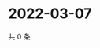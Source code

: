 # 2022-03-07

共 0 条

<!-- BEGIN WEIBO -->
<!-- 最后更新时间 Mon Mar 07 2022 14:12:32 GMT+0800 (China Standard Time) -->

<!-- END WEIBO -->
